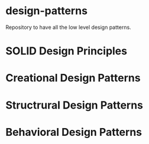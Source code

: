 # design-patterns
Repository to have all the low level design patterns.

# SOLID Design Principles

# Creational Design Patterns

# Structrural Design Patterns

# Behavioral Design Patterns

